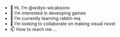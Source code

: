 - 👋 Hi, I’m @widyo-wicaksono
- 👀 I’m interested in deveoping games
- 🌱 I’m currently learning rabbit-mq
- 💞️ I’m looking to collaborate on making visual novel
- 📫 How to reach me ...

<!---
widyo-wicaksono/widyo-wicaksono is a ✨ special ✨ repository because its `README.md` (this file) appears on your GitHub profile.
You can click the Preview link to take a look at your changes.
--->

